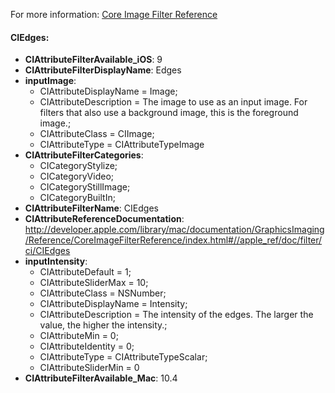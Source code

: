 For more information: [Core Image Filter Reference](https://developer.apple.com/library/archive/documentation/GraphicsImaging/Reference/CoreImageFilterReference/index.html)

#### CIEdges:
* **CIAttributeFilterAvailable_iOS**: 9
* **CIAttributeFilterDisplayName**: Edges
* **inputImage**:
    * CIAttributeDisplayName = Image;
    * CIAttributeDescription = The image to use as an input image. For filters that also use a background image, this is the foreground image.;
    * CIAttributeClass = CIImage;
    * CIAttributeType = CIAttributeTypeImage
* **CIAttributeFilterCategories**:
    * CICategoryStylize;
    * CICategoryVideo;
    * CICategoryStillImage;
    * CICategoryBuiltIn;
* **CIAttributeFilterName**: CIEdges
* **CIAttributeReferenceDocumentation**: http://developer.apple.com/library/mac/documentation/GraphicsImaging/Reference/CoreImageFilterReference/index.html#//apple_ref/doc/filter/ci/CIEdges
* **inputIntensity**:
    * CIAttributeDefault = 1;
    * CIAttributeSliderMax = 10;
    * CIAttributeClass = NSNumber;
    * CIAttributeDisplayName = Intensity;
    * CIAttributeDescription = The intensity of the edges. The larger the value, the higher the intensity.;
    * CIAttributeMin = 0;
    * CIAttributeIdentity = 0;
    * CIAttributeType = CIAttributeTypeScalar;
    * CIAttributeSliderMin = 0
* **CIAttributeFilterAvailable_Mac**: 10.4
